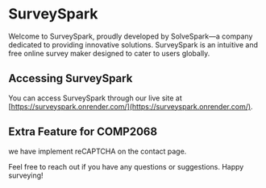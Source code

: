 # SurveySpark

Welcome to SurveySpark, proudly developed by SolveSpark—a company dedicated to providing innovative solutions. SurveySpark is an intuitive and free online survey maker designed to cater to users globally.

## Accessing SurveySpark

You can access SurveySpark through our live site at [https://surveyspark.onrender.com/](https://surveyspark.onrender.com/).

## Extra Feature for COMP2068

we have implement reCAPTCHA on the contact page. 



Feel free to reach out if you have any questions or suggestions. Happy surveying!

